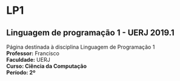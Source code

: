 <h1>LP1</h1>
<h2>Linguagem de programação 1 - UERJ 2019.1</h2>
   
<p> Página destinada à disciplina Linguagem de Programação 1 </br>
   <strong>Professor:</strong> Francisco </br>
   <strong>Faculdade:</strong> UERJ </br>
   <strong>Curso: Ciência da Computação</strong> </br>
    <strong>Período:<strong/> 2º </br>
</p>

